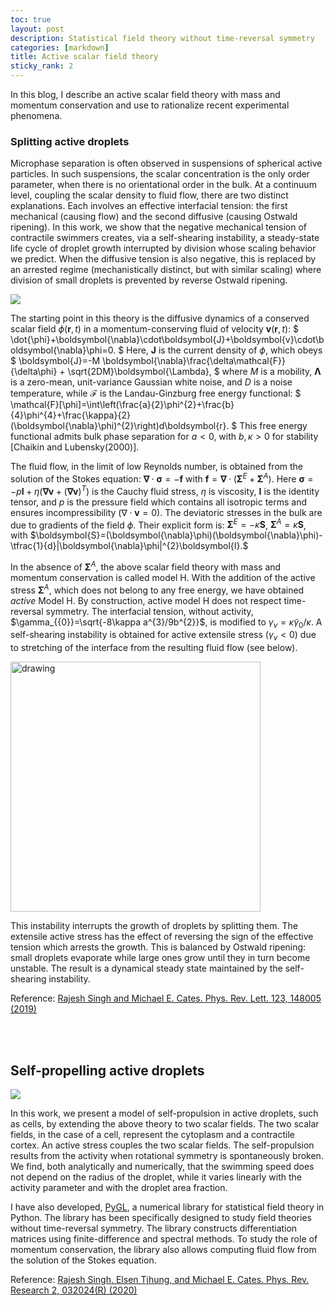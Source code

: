 ```yaml
---
toc: true
layout: post
description: Statistical field theory without time-reversal symmetry
categories: [markdown]
title: Active scalar field theory 
sticky_rank: 2
---
```


In this blog, I describe an active scalar field theory with mass and momentum conservation and use to rationalize recent experimental phenomena. 


### Splitting active droplets

Microphase separation is often observed in suspensions of spherical active particles. In such suspensions, the scalar concentration is the only order parameter, when there is no orientational order in the bulk. At a continuum level, coupling the scalar density to fluid flow, there are two distinct explanations. Each involves an effective interfacial tension: the first mechanical (causing flow) and the second diffusive (causing Ostwald ripening). In this work, we show that the negative mechanical tension of contractile swimmers creates, via a self-shearing instability, a steady-state life cycle of droplet growth interrupted by division whose scaling behavior we predict. When the diffusive tension is also negative, this is replaced by an arrested regime (mechanistically distinct, but with similar scaling) where division of small droplets is prevented by reverse Ostwald ripening.

![](https://raw.githubusercontent.com/rajeshrinet/pystokes-misc/master/gallery/droplets/ssi.gif)


The starting point in this theory is the diffusive dynamics of a conserved scalar field $\phi(\boldsymbol{r},t)$ in a momentum-conserving fluid of velocity $\boldsymbol{v}(\boldsymbol{r},t)$:
$
\dot{\phi}+\boldsymbol{\nabla}\cdot\boldsymbol{J}+\boldsymbol{v}\cdot\boldsymbol{\nabla}\phi=0.
$
Here, $\boldsymbol{J}$ is the current density of $\phi$, which obeys
$
\boldsymbol{J}=-M \boldsymbol{\nabla}\frac{\delta\mathcal{F}}{\delta\phi} + \sqrt{2DM}\boldsymbol{\Lambda},
$
where $M$ is a mobility, $\boldsymbol{\Lambda}$ is a zero-mean, unit-variance Gaussian white noise, and $D$ is a noise temperature, while $\mathcal{F}$ is the Landau-Ginzburg free energy functional: 
$
\mathcal{F}[\phi]=\int\left(\frac{a}{2}\phi^{2}+\frac{b}{4}\phi^{4}+\frac{\kappa}{2}(\boldsymbol{\nabla}\phi)^{2}\right)d\boldsymbol{r}.
$
This free energy functional admits bulk phase separation for $a<0$, with $b,\kappa>0$ for stability [Chaikin and Lubensky(2000)].

The fluid flow, in the limit of low Reynolds number, is obtained from the solution of the Stokes equation:
$\boldsymbol{\nabla}\cdot\boldsymbol{\sigma}=-\boldsymbol{f}$ with
$\boldsymbol{f}=\boldsymbol{\nabla}\cdot(\boldsymbol{\Sigma}^{E}+\boldsymbol{\Sigma}^{A})$. Here $\boldsymbol{\sigma}=-p\boldsymbol{I}+\eta(\boldsymbol{\nabla}\boldsymbol{v}+(\boldsymbol{\nabla}\boldsymbol{v})^{T})$ is the Cauchy fluid stress, $\eta$ is viscosity, $\boldsymbol{I}$ is the identity tensor, and $p$ is the pressure field which contains all isotropic terms and ensures incompressibility $(\nabla\cdot\boldsymbol{v}=0)$. The deviatoric stresses in the bulk are due to gradients of the field $\phi$. Their explicit form is: 
$\boldsymbol{\Sigma}^{E}=-\kappa\boldsymbol{S}$, $\boldsymbol{\Sigma}^{A}=\tilde{\kappa}\boldsymbol{S}$, with $\boldsymbol{S}=(\boldsymbol{\nabla}\phi)(\boldsymbol{\nabla}\phi)-\tfrac{1}{d}|\boldsymbol{\nabla}\phi|^{2}\boldsymbol{I}.$

In the absence of $\boldsymbol{\Sigma}^{A}$, the above scalar field theory with mass and momentum conservation is called model H. With the addition of the active stress $\boldsymbol{\Sigma}^{A}$, which does not belong to any free energy, we have obtained $active$ Model H. By construction, active model H does not respect time-reversal symmetry.  The interfacial tension, without activity, $\gamma_{{0}}=\sqrt{-8\kappa a^{3}/9b^{2}}$, is modified to $\gamma_{v}=\tilde{\kappa}\gamma_{{0}}/{\kappa}$. A self-shearing instability is obtained for active extensile stress ($\gamma_v <0$) due to stretching of the interface from the resulting fluid flow (see below).

<img src="https://raw.githubusercontent.com/rajeshrinet/pystokes-misc/master/gallery/droplets/active_stress.jpg" alt="drawing" width="400"/>

This instability interrupts the growth of droplets by splitting them. The extensile active stress has the effect of reversing the sign of the effective tension which arrests the growth. This is balanced by Ostwald ripening: small droplets evaporate while large ones grow until they in turn become unstable. The result is a dynamical steady state maintained by the self-shearing instability.


Reference: [Rajesh Singh and Michael E. Cates. Phys. Rev. Lett. 123, 148005 (2019)](https://doi.org/10.1103/PhysRevLett.123.148005)



<br/><br/>

## Self-propelling active droplets

![](https://raw.githubusercontent.com/rajeshrinet/pystokes-misc/master/gallery/droplets/ssb.jpg) 

In this work, we present a model of self-propulsion in active droplets, such as cells, by extending the above theory to two scalar fields. The two scalar fields, in the case of a cell, represent the cytoplasm and a contractile cortex. An active stress couples the two scalar fields. The self-propulsion results from the activity when rotational symmetry is spontaneously broken. We find, both analytically and numerically, that the swimming speed does not depend on the radius of the droplet, while it varies linearly with the activity parameter and with the droplet area fraction.

I have also developed, [PyGL](https://github.com/rajeshrinet/pygl), a numerical library for statistical field theory in Python. The library has been specifically designed to study field theories without time-reversal symmetry. The library constructs differentiation matrices using finite-difference and spectral methods. To study the role of momentum conservation, the library also allows computing fluid flow from the solution of the Stokes equation.

Reference: [Rajesh Singh, Elsen Tjhung, and Michael E. Cates. Phys. Rev. Research 2, 032024(R) (2020)](https://journals.aps.org/prresearch/abstract/10.1103/PhysRevResearch.2.032024)
